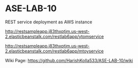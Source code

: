 # ASE-LAB-10

REST service deployment as AWS instance

http://restsampleapp.j83thxptjm.us-west-2.elasticbeanstalk.com/restlab6app/ytomservice


http://restsampleapp.j83thxptjm.us-west-2.elasticbeanstalk.com/restlab6app/mtoyservice

Wiki Page: https://github.com/HarishKolla533/ASE-LAB-10/wiki